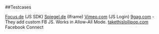 ##Testcases

[Focus.de](http://www.focus.de/digital/internet/tid-12646/facebook-twitter-google-die-wichtigsten-online-netzwerke_aid_350981.html) (JS SDK)
[Spiegel.de](http://www.spiegel.de/netzwelt/web/0,1518,820963,00.html) (Iframe)
[Vimeo.com](http://vimeo.com/log_in) (JS Login)
[9gag.com](http://9gag.com/gag/3309449) - They add custom FB JS. Works in Allow-All Mode.
[takethislollipop.com](http://www.takethislollipop.com/) Facebook Connect